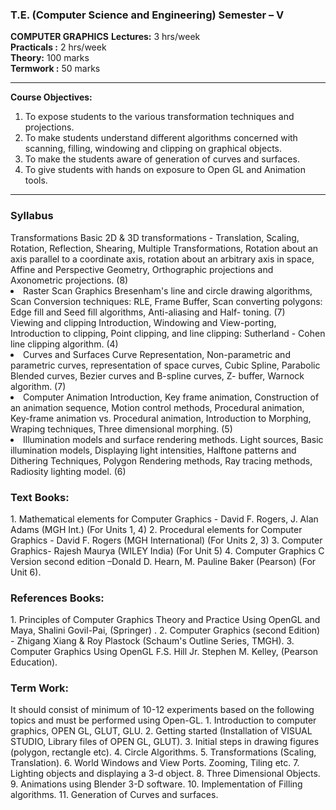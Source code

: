 <h3>T.E. (Computer Science and Engineering) Semester – V</h3>
<b>COMPUTER GRAPHICS</b>
<b>Lectures:</b> 3 hrs/week<br>
<b>Practicals :</b> 2 hrs/week<br>
<b>Theory:</b> 100 marks<br>
<b>Termwork :</b> 50 marks<br>
<hr>
<b>Course Objectives:</b><ol><li>
To expose students to the various transformation techniques and projections.</li><li>
To make students understand different algorithms concerned with scanning, filling,
windowing and clipping on graphical objects.</li><li>
To make the students aware of generation of curves and surfaces.</li><li>
To give students with hands on exposure to Open GL and Animation tools.</li></ol>
<hr>
<h3>Syllabus</h3>
Transformations
Basic 2D & 3D transformations - Translation, Scaling, Rotation, Reflection, Shearing, Multiple
Transformations, Rotation about an axis parallel to a coordinate axis, rotation about an arbitrary
axis in space, Affine and Perspective Geometry, Orthographic projections and Axonometric
projections.
(8)</li>
<li>
Raster Scan Graphics
Bresenham's line and circle drawing algorithms, Scan Conversion techniques: RLE, Frame
Buffer, Scan converting polygons: Edge fill and Seed fill algorithms, Anti-aliasing and Half-
toning.
(7)</li>
Viewing and clipping
Introduction, Windowing and View-porting, Introduction to clipping, Point clipping, and line
clipping: Sutherland - Cohen line clipping algorithm.
(4)
<li>
Curves and Surfaces
Curve Representation, Non-parametric and parametric curves, representation of space curves,
Cubic Spline, Parabolic Blended curves, Bezier curves and B-spline curves, Z- buffer, Warnock
algorithm.
(7)
</li><li>
Computer Animation
Introduction, Key frame animation, Construction of an animation sequence, Motion control
methods, Procedural animation, Key-frame animation vs. Procedural animation, Introduction to
Morphing, Wraping techniques, Three dimensional morphing.
(5)</li><li>
Illumination models and surface rendering methods.
Light sources, Basic illumination models, Displaying light intensities, Halftone patterns and
Dithering Techniques, Polygon Rendering methods, Ray tracing methods, Radiosity lighting
model.
(6)</li></ol>

<h3>Text Books:</h3>
1. Mathematical elements for Computer Graphics - David F. Rogers, J. Alan Adams (MGH
Int.) (For Units 1, 4)
2. Procedural elements for Computer Graphics - David F. Rogers (MGH International)
(For Units 2, 3)
3. Computer Graphics- Rajesh Maurya (WILEY India) (For Unit 5)
4. Computer Graphics C Version second edition –Donald D. Hearn, M. Pauline Baker
(Pearson) (For Unit 6).

<h3>References Books:</h3>
1. Principles of Computer Graphics Theory and Practice Using OpenGL and Maya, Shalini
Govil-Pai, (Springer) .
2. Computer Graphics (second Edition) - Zhigang Xiang & Roy Plastock (Schaum's
Outline Series, TMGH).
3. Computer Graphics Using OpenGL F.S. Hill Jr. Stephen M. Kelley, (Pearson Education).

<h3>Term Work:</h3>
It should consist of minimum of 10-12 experiments based on the following topics and must be
performed using Open-GL.
1. Introduction to computer graphics, OPEN GL, GLUT, GLU.
2. Getting started (Installation of VISUAL STUDIO, Library files of OPEN GL, GLUT).
3. Initial steps in drawing figures (polygon, rectangle etc).
4. Circle Algorithms.
5. Transformations (Scaling, Translation).
6. World Windows and View Ports. Zooming, Tiling etc.
7. Lighting objects and displaying a 3-d object.
8. Three Dimensional Objects.
9. Animations using Blender 3-D software.
10. Implementation of Filling algorithms.
11. Generation of Curves and surfaces.
